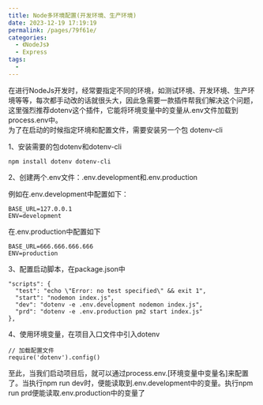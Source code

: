 ```yaml
---
title: Node多环境配置(开发环境、生产环境)
date: 2023-12-19 17:19:19
permalink: /pages/79f61e/
categories:
  - 《NodeJs》
  - Express
tags:
  - 
---
```

在进行NodeJs开发时，经常要指定不同的环境，如测试环境、开发环境、生产环境等等，每次都手动改的话就很头大，因此急需要一款插件帮我们解决这个问题，这里强烈推荐dotenv这个插件，它能将环境变量中的变量从.env文件加载到process.env中。<br>
为了在启动的时候指定环境和配置文件，需要安装另一个包 dotenv-cli

1、安装需要的包dotenv和dotenv-cli
```
npm install dotenv dotenv-cli
```

2、创建两个.env文件：.env.development和.env.production

例如在.env.development中配置如下：
```
BASE_URL=127.0.0.1
ENV=development
```

在.env.production中配置如下
```
BASE_URL=666.666.666.666
ENV=production
```

3、配置启动脚本，在package.json中
```
"scripts": {
  "test": "echo \"Error: no test specified\" && exit 1",
  "start": "nodemon index.js",
  "dev": "dotenv -e .env.development nodemon index.js",
  "prd": "dotenv -e .env.production pm2 start index.js"
},
```

4、使用环境变量，在项目入口文件中引入dotenv
```
// 加载配置文件
require('dotenv').config()
```

至此，当我们启动项目后，就可以通过process.env.[环境变量中变量名]来配置了。当执行npm run dev时，便能读取到.env.development中的变量。执行npm run prd便能读取.env.production中的变量了